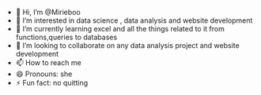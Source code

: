 - 👋 Hi, I’m @Mirieboo
- 👀 I’m interested in data science , data analysis and website development
- 🌱 I’m currently learning excel and all the things related to it from functions,queries to databases
- 💞️ I’m looking to collaborate on any data analysis project and website development
- 📫 How to reach me
- 😄 Pronouns: she
- ⚡ Fun fact: no quitting

<!---
Mirieboo/Mirieboo is a ✨ special ✨ repository because its `README.md` (this file) appears on your GitHub profile.
You can click the Preview link to take a look at your changes.
--->
